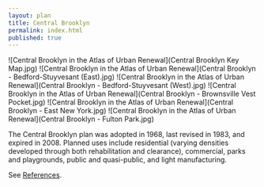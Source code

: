 ```yaml
---
layout: plan
title: Central Brooklyn
permalink: index.html
published: true
---
```


![Central Brooklyn in the Atlas of Urban Renewal](Central Brooklyn Key Map.jpg)
![Central Brooklyn in the Atlas of Urban Renewal](Central Brooklyn - Bedford-Stuyvesant \(East\).jpg)
![Central Brooklyn in the Atlas of Urban Renewal](Central Brooklyn - Bedford-Stuyvesant \(West\).jpg)
![Central Brooklyn in the Atlas of Urban Renewal](Central Brooklyn - Brownsville Vest Pocket.jpg)
![Central Brooklyn in the Atlas of Urban Renewal](Central Brooklyn - East New York.jpg)
![Central Brooklyn in the Atlas of Urban Renewal](Central Brooklyn - Fulton Park.jpg)

The Central Brooklyn plan was adopted in 1968, last revised in 1983, and expired in 2008. Planned uses include residential (varying densities developed through both rehabilitation and clearance), commercial, parks and playgrounds, public and quasi-public, and light manufacturing.

See [References](http://www.urbanreviewer.org/#page=references.html). 